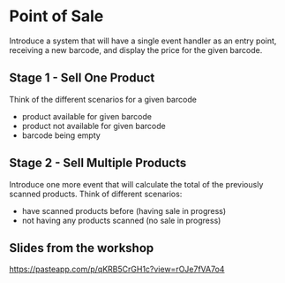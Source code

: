 # Point of Sale

Introduce a system that will have a single event handler as an entry point,
receiving a new barcode, and display the price for the given barcode.   

## Stage 1 - Sell One Product
Think of the different scenarios for a given barcode
 - product available for given barcode
 - product not available for given barcode
 - barcode being empty

## Stage 2 - Sell Multiple Products
Introduce one more event that will calculate the total of the previously
scanned products. Think of different scenarios:
 - have scanned products before (having sale in progress)
 - not having any products scanned (no sale in progress)


## Slides from the workshop
https://pasteapp.com/p/qKRB5CrGH1c?view=rOJe7fVA7o4